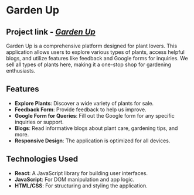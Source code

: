 # Garden Up

## Project link - [*Garden Up*](https://gardenupforsure.netlify.app/)

Garden Up is a comprehensive platform designed for plant lovers. This application allows users to explore various types of plants, access helpful blogs, and utilize features like feedback and Google forms for inquiries. We sell all types of plants here, making it a one-stop shop for gardening enthusiasts.

## Features

- **Explore Plants**: Discover a wide variety of plants for sale.
- **Feedback Form**: Provide feedback to help us improve.
- **Google Form for Queries**: Fill out the Google form for any specific inquiries or support.
- **Blogs**: Read informative blogs about plant care, gardening tips, and more.
- **Responsive Design**: The application is optimized for all devices.

## Technologies Used

- **React**: A JavaScript library for building user interfaces.
- **JavaScript**: For DOM manipulation and app logic.
- **HTML/CSS**: For structuring and styling the application.

